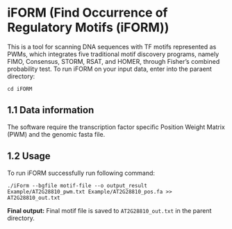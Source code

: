 # iFORM (Find Occurrence of Regulatory Motifs (iFORM)) 
This is a tool for scanning DNA sequences with TF motifs represented as PWMs, which integrates five traditional motif discovery programs, namely FIMO, Consensus, STORM, RSAT, and HOMER, through Fisher’s combined probability test.
To run iFORM on your input data, enter into the paraent directory:
```
cd iFORM
```

## 1.1 Data information
The software require the transcription factor specific Position Weight Matrix (PWM) and the genomic fasta file.
## 1.2 Usage
To run iFORM successfully run following command:
```
./iForm --bgfile motif-file --o output_result Example/AT2G28810_pwm.txt Example/AT2G28810_pos.fa >> AT2G28810_out.txt
```
**Final output:** Final motif file is saved to `AT2G28810_out.txt` in the parent directory.

